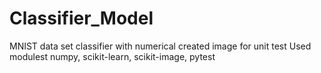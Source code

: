 # Classifier_Model
MNIST data set classifier with numerical created image for unit test 
Used modulest numpy, scikit-learn, scikit-image, pytest
